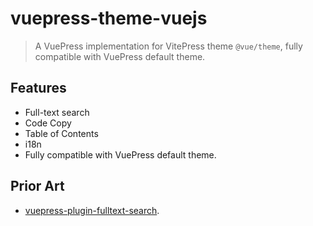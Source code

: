 # vuepress-theme-vuejs

> A VuePress implementation for VitePress theme `@vue/theme`, fully compatible with VuePress default theme.

## Features

- Full-text search
- Code Copy
- Table of Contents
- i18n
- Fully compatible with VuePress default theme.

## Prior Art

- [vuepress-plugin-fulltext-search](https://github.com/leo-buneev/vuepress-plugin-fulltext-search).

